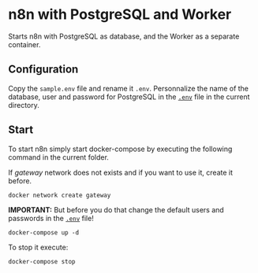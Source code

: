 # n8n with PostgreSQL and Worker

Starts n8n with PostgreSQL as database, and the Worker as a separate container.

## Configuration

Copy the ``sample.env`` file and rename it ``.env``. Personnalize the name of the database, user and password for PostgreSQL in the [`.env`](.env) file in the current directory.

## Start

To start n8n simply start docker-compose by executing the following
command in the current folder.

If *gateway* network does not exists and if you want to use it, create it before.

```shell
docker network create gateway
```

**IMPORTANT:** But before you do that change the default users and passwords in the [`.env`](.env) file!

```
docker-compose up -d
```

To stop it execute:

```
docker-compose stop
```

